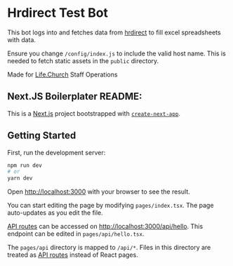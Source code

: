 # Hrdirect Test Bot

This bot logs into and fetches data from
[hrdirect](https://mytests.hrdirect.com/) to fill excel spreadsheets with data.

Ensure you change `/config/index.js` to include the valid host name. This is
needed to fetch static assets in the `public` directory.

Made for [Life.Church](https://www.life.church/) Staff Operations

## Next.JS Boilerplater README:

This is a [Next.js](https://nextjs.org/) project bootstrapped with [`create-next-app`](https://github.com/vercel/next.js/tree/canary/packages/create-next-app).

## Getting Started

First, run the development server:

```bash
npm run dev
# or
yarn dev
```

Open [http://localhost:3000](http://localhost:3000) with your browser to see the result.

You can start editing the page by modifying `pages/index.tsx`. The page auto-updates as you edit the file.

[API routes](https://nextjs.org/docs/api-routes/introduction) can be accessed on [http://localhost:3000/api/hello](http://localhost:3000/api/hello). This endpoint can be edited in `pages/api/hello.tsx`.

The `pages/api` directory is mapped to `/api/*`. Files in this directory are treated as [API routes](https://nextjs.org/docs/api-routes/introduction) instead of React pages.
